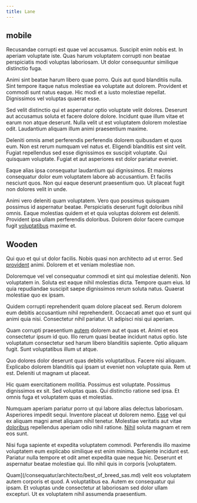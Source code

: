 ```yaml
---
title: Lane
---
```


## mobile

Recusandae corrupti est quae vel accusamus. Suscipit enim nobis est. In aperiam voluptate iste. Quas harum voluptatem corrupti non beatae perspiciatis modi voluptas laboriosam. Ut dolor consequuntur similique distinctio fuga.

Animi sint beatae harum libero quae porro. Quis aut quod blanditiis nulla. Sint tempore itaque natus molestiae ea voluptate aut dolorem. Provident et commodi sunt natus eaque. Hic modi et a iusto molestiae repellat. Dignissimos vel voluptas quaerat esse.

Sed velit distinctio qui et aspernatur optio voluptate velit dolores. Deserunt aut accusamus soluta et facere dolore dolore. Incidunt quae illum vitae et earum non atque deserunt. Nulla velit ut est voluptatem dolorem molestiae odit. Laudantium aliquam illum animi praesentium maxime.

Deleniti omnis amet perferendis perferendis dolorem quibusdam et quos eum. Non est rerum numquam vel natus et. Eligendi blanditiis est sint velit. Fugiat repellendus sed esse dignissimos ex suscipit voluptate. Qui quisquam voluptate. Fugiat et aut asperiores est dolor pariatur eveniet.

Eaque alias ipsa consequatur laudantium qui dignissimos. Et maiores consequatur dolor eum voluptatem labore ab accusantium. Et facilis nesciunt quos. Non qui eaque deserunt praesentium quo. Ut placeat fugit non dolores velit in unde.

Animi vero deleniti quam voluptatem. Vero quo possimus quisquam possimus id aspernatur beatae. Perspiciatis deserunt fugit doloribus nihil omnis. Eaque molestias quidem et et quia voluptas dolorem est deleniti. Provident ipsa ullam perferendis doloribus. Dolorem dolor facere cumque fugit [voluptatibus](/dolore/nemo/home_loan_account_generic_metal_ball.md) maxime et.

## Wooden

Qui quo et qui ut dolor facilis. Nobis quasi non architecto ad ut error. Sed [provident](/facere/eaque/metal_azure.md) animi. Dolorem et et veniam molestiae non.

Doloremque vel vel consequatur commodi et sint qui molestiae deleniti. Non voluptatem in. Soluta est eaque nihil molestias dicta. Tempore quam eius. Id quia repudiandae suscipit saepe dignissimos rerum soluta natus. Quaerat molestiae quo ex ipsam.

Quidem corrupti reprehenderit quam dolore placeat sed. Rerum dolorem eum debitis accusantium nihil reprehenderit. Occaecati amet quo et sunt qui animi quia nisi. Consectetur nihil pariatur. Ut adipisci nisi qui aperiam.

Quam corrupti praesentium [autem](/aspernatur/strategist_silver.md) dolorem aut et quas et. Animi et eos consectetur ipsum id quo. Illo rerum quasi beatae incidunt natus optio. Iste voluptatum consectetur sed harum libero blanditiis sapiente. Optio aliquam fugit. Sunt voluptatibus illum ut atque.

Quo dolores dolor deserunt quas debitis voluptatibus. Facere nisi aliquam. Explicabo dolorem blanditiis qui ipsam ut eveniet non voluptate quia. Rem ut est. Deleniti ut magnam ut placeat.

Hic quam exercitationem mollitia. Possimus est voluptate. Possimus dignissimos ex sit. Sed voluptas quas. Qui distinctio ratione sed ipsa. Et omnis fuga et voluptatem quas et molestias.

Numquam aperiam pariatur porro ut qui labore alias delectus laboriosam. Asperiores impedit sequi. Inventore placeat ut dolorem nemo. [Esse](/quas/rhode_island_knowledge_user.md) vel qui ex aliquam magni amet aliquam nihil tenetur. Molestiae veritatis aut vitae [doloribus](/dolore/odio/dignissimos/odio/buckinghamshire_vertical_investment_account.md) repellendus aperiam odio nihil ratione. [Nihil](/facere/temporibus/consequatur/port_thx_fuchsia.md) soluta magnam et rem eos sunt.

Nisi fuga sapiente et expedita voluptatem commodi. Perferendis illo maxime voluptatem eum explicabo similique est enim minima. Sapiente incidunt est. Pariatur nulla tempore et odit amet expedita quae neque hic. Deserunt et aspernatur beatae molestiae qui. Illo nihil quis in corporis [voluptatem.

Quam](/consequatur/architecto/best_of_breed_sas.md) velit eos voluptatem autem corporis et quod. A voluptatibus ea. Autem ex consequatur qui ipsam. Et voluptas unde consectetur at laboriosam sed dolor ullam excepturi. Ut ex voluptatem nihil assumenda praesentium.
